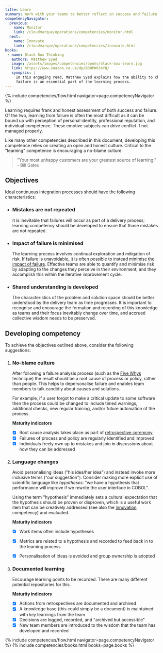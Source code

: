 ```yaml
---
title: Learn
summary: Work with your teams to better reflect on success and failure, developing a no-blame culture that adapts and overcomes issues.
competencyNavigator:
  previous: 
    name: Monitor
    link: /cloudmarque/operations/competencies/monitor.html
  next: 
    name: Innovate
    link: /cloudmarque/operations/competencies/innovate.html
books:
 - name: Black Box Thinking
   authors: Matthew Syed
   image: /assets/images/competencies/books/black-box-learn.jpg
   link: https://www.amazon.co.uk/dp/B00PW634YQ/
   synopsis: |
     In this engaging read, Matthew Syed explains how the ability to challenge assumptions and perform candid reviews of 
     failure is an essential part of the learning process.
---
```

{% include competencies/flow.html navigator=page.competencyNavigator %}

Learning requires frank and honest assessment of both success and failure. Of the two, learning from failure is often the most difficult as it can be bound up with perception of personal identity, professional reputation, and individual competence. These emotive subjects can drive conflict if not managed properly.

Like many other competencies described in this document, developing this competence relies on creating an open and honest culture. Critical to the "learning" competence is encouraging a no-blame culture.

> "Your most unhappy customers are your greatest source of learning." - Bill Gates

## Objectives
Ideal continuous integration processes should have the following characteristics:

 - ### Mistakes are not repeated
   It is inevitable that failures will occur as part of a delivery process; learning competency should be developed to ensure that those mistakes are not repeated.

 - ### Impact of failure is minimised
   The learning process involves continual exploration and mitigation of risk. If failure is unavoidable, it is often possible to instead [minimise the impact of failure](https://en.wikipedia.org/wiki/Chaos_engineering). Effective teams are able to quantify and minimise risk by adapting to the changes they perceive in their environment, and they accomplish this within the iterative improvement cycle.

 - ### Shared understanding is developed
   The characteristics of the problem and solution space should be better understood by the delivery team as time progresses. It is important to recognise and encourage the formation and recording of this knowledge as teams and their focus inevitably change over time, and accrued collective wisdom needs to be preserved.

## Developing competency
To achieve the objectives outlined above, consider the following suggestions:

 1. ### No-blame culture
    After following a failure analysis process (such as the [Five Whys](https://en.wikipedia.org/wiki/Five_whys) technique) the result should be a root cause of process or policy, rather than people. This helps to depersonalise failure and enables team members to talk candidly about causes and solutions.

    For example, if a user forgot to make a critical update to some software then the process could be changed to include timed warnings, additional checks, new regular training, and/or future automation of the process.

    **Maturity indicators**
     - [X] Root cause analysis takes place as part of [retrospective ceremony](/cloudmarque/operations/ceremony/retrospective.html)
     - [X] Failures of process and policy are regularly identified and improved
     - [X] Individuals freely own up to mistakes and join in discussions about how they can be addressed

 2. ### Language changes
    Avoid personalising ideas ("his idea/her idea") and instead invoke more inclusive terms ("our suggestion"). Consider making more explicit use of scientific language like _hypotheses_: "we have a hypothesis that performance will improve if we rewrite the user interface in COBOL".

    Using the term "hypothesis" immediately sets a cultural expectation that the hypothesis should be proven or disproven, which is a useful work item that can be creatively addressed (see also the [Innovation](/cloudmarque/operations/competencies/innovate.html) competency) and evaluated.

    **Maturity indicators**
     - [X] Work items often include hypotheses
     - [X] Metrics are related to a hypothesis and recorded to feed back in to the learning process
     - [X] Personalisation of ideas is avoided and group ownership is adopted


 3. ### Documented learning
    Encourage learning points to be recorded. There are many different potential repositories for this.

    **Maturity indicators**
     - [X] Actions from retrospectives are documented and archived
     - [X] A knowledge base (this could simply be a document) is maintained with key learnings from the team
     - [X] Decisions are logged, recorded, and "archived but accessible"
     - [X] New team members are introduced to the wisdom that the team has developed and recorded

{% include competencies/flow.html navigator=page.competencyNavigator %}
{% include competencies/books.html books=page.books %}